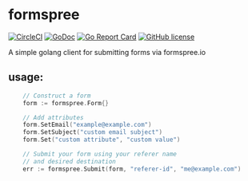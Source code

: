 # formspree
[![CircleCI](https://img.shields.io/circleci/project/github/hourglassdesign/formspree.svg)](https://circleci.com/gh/hourglassdesign/formspree)
[![GoDoc](https://godoc.org/github.com/hourglassdesign/formspree?status.svg)](http://godoc.org/github.com/hourglassdesign/formspree)
[![Go Report Card](https://goreportcard.com/badge/github.com/hourglassdesign/formspree)](https://goreportcard.com/report/github.com/hourglassdesign/formspree)
[![GitHub license](https://img.shields.io/badge/license-MIT-blue.svg)](https://raw.githubusercontent.com/davidsbond/brock/master/LICENSE)

A simple golang client for submitting forms via formspree.io

## usage:
```go
    // Construct a form
    form := formspree.Form{}

    // Add attributes
    form.SetEmail("example@example.com")
    form.SetSubject("custom email subject")
    form.Set("custom attribute", "custom value")

    // Submit your form using your referer name 
    // and desired destination
    err := formspree.Submit(form, "referer-id", "me@example.com")
```
